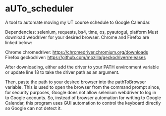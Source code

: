 # aUTo_scheduler
A tool to automate moving my UT course schedule to Google Calendar.

Dependencies: selenium, requests, bs4, time, os, pyautogui, platform
Must download webdriver for your desired browser. Chrome and Firefox are linked below:

  Chrome chromedriver: https://chromedriver.chromium.org/downloads
  Firefox geckodriver: https://github.com/mozilla/geckodriver/releases

After downloading, either add the driver to your PATH environment variable or update line 18 to take the driver path as an argument.

Then, paste the path to your desired browser into the pathToBrowser variable. This is used to open the browser from the command prompt since, for security purposes, Google does not allow selenium webdriver to log in to Google accounts. So, instead of browser automation for writing to Google Calendar, this program uses GUI automation to control the keyboard directly so Google can not detect it.
